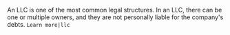 An LLC is one of the most common legal structures. In an LLC, there can be one or multiple owners, and they are not personally liable for the company's debts. `Learn more|llc`
